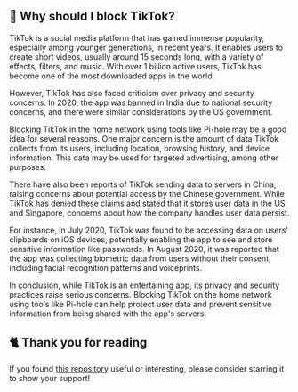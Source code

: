 <!-- [[> SEO
###### Title: 
###### Description: 
###### Tags: 
###### Canonical: /viewer/info/Why_should_I_block_TikTok
]]> -->

## 🤔 Why should I block TikTok?
TikTok is a social media platform that has gained immense popularity, especially among younger generations, in recent years.
It enables users to create short videos, usually around 15 seconds long, with a variety of effects, filters, and music.
With over 1 billion active users, TikTok has become one of the most downloaded apps in the world.

However, TikTok has also faced criticism over privacy and security concerns.
In 2020, the app was banned in India due to national security concerns, and there were similar considerations by the US government.

Blocking TikTok in the home network using tools like Pi-hole may be a good idea for several reasons.
One major concern is the amount of data TikTok collects from its users, including location, browsing history, and device information.
This data may be used for targeted advertising, among other purposes.

There have also been reports of TikTok sending data to servers in China, raising concerns about potential access by the Chinese government.
While TikTok has denied these claims and stated that it stores user data in the US and Singapore, concerns about how the company handles user data persist.

For instance, in July 2020, TikTok was found to be accessing data on users' clipboards on iOS devices, potentially enabling the app to see and store sensitive information like passwords.
In August 2020, it was reported that the app was collecting biometric data from users without their consent, including facial recognition patterns and voiceprints.

In conclusion, while TikTok is an entertaining app, its privacy and security practices raise serious concerns.
Blocking TikTok on the home network using tools like Pi-hole can help protect user data and prevent sensitive information from being shared with the app's servers.

## 🐈 Thank you for reading
If you found [this repository](https://github.com/sefinek24/Sefinek-Blocklist-Collection) useful or interesting, please consider starring it to show your support!